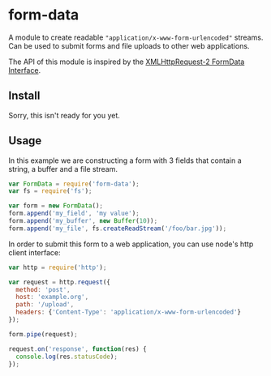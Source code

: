 # form-data

A module to create readable `"application/x-www-form-urlencoded"` streams.  Can be used to submit forms and file uploads to other web applications.

The API of this module is inspired by the
[XMLHttpRequest-2 FormData Interface][xhr2-fd].

[xhr2-fd]: http://dev.w3.org/2006/webapi/XMLHttpRequest-2/Overview.html#the-formdata-interface

## Install

Sorry, this isn't ready for you yet.

## Usage

In this example we are constructing a form with 3 fields that contain a string,
a buffer and a file stream.

``` javascript
var FormData = require('form-data');
var fs = require('fs');

var form = new FormData();
form.append('my_field', 'my value');
form.append('my_buffer', new Buffer(10));
form.append('my_file', fs.createReadStream('/foo/bar.jpg'));
```

In order to submit this form to a web application, you can use node's http
client interface:

``` javascript
var http = require('http');

var request = http.request({
  method: 'post',
  host: 'example.org',
  path: '/upload',
  headers: {'Content-Type': 'application/x-www-form-urlencoded'}
});

form.pipe(request);

request.on('response', function(res) {
  console.log(res.statusCode);
});
```

[xhr2-fd]: http://dev.w3.org/2006/webapi/XMLHttpRequest-2/Overview.html#the-formdata-interface
